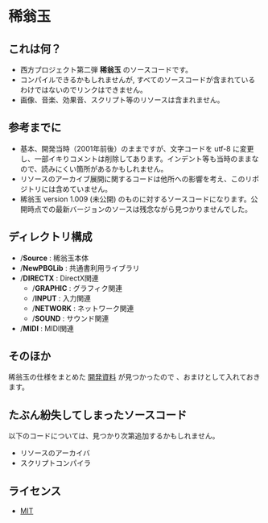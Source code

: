 # 稀翁玉

## これは何？
* 西方プロジェクト第二弾 **稀翁玉** のソースコードです。
* コンパイルできるかもしれませんが, すべてのソースコードが含まれているわけではないのでリンクはできません。
* 画像、音楽、効果音、スクリプト等のリソースは含まれません。


## 参考までに
* 基本、開発当時（2001年前後）のままですが、文字コードを utf-8 に変更し、一部イキりコメントは削除してあります。インデント等も当時のままなので、読みにくい箇所があるかもしれません。
* リソースのアーカイブ展開に関するコードは他所への影響を考え、このリポジトリには含めていません。
* 稀翁玉 version 1.009 (未公開) のものに対するソースコードになります。公開時点での最新バージョンのソースは残念ながら見つかりませんでした。


## ディレクトリ構成
* /**Source** : 稀翁玉本体
* /**NewPBGLib** : 共通書利用ライブラリ
 * /**DIRECTX** : DirectX関連
   * /**GRAPHIC** : グラフィク関連
   * /**INPUT** : 入力関連
   * /**NETWORK** : ネットワーク関連
   * /**SOUND** : サウンド関連
 * /**MIDI** : MIDI関連


## そのほか
稀翁玉の仕様をまとめた [開発資料](doc/kog.md) が見つかったので 、おまけとして入れておきます。


## たぶん紛失してしまったソースコード
以下のコードについては、見つかり次第追加するかもしれません。
* リソースのアーカイバ
* スクリプトコンパイラ


## ライセンス
* [MIT](LICENSE)
